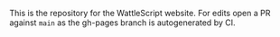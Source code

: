 This is the repository for the WattleScript website. For edits open a PR against `main` as the gh-pages branch is autogenerated by CI.
